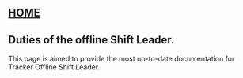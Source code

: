 ## [HOME](../index.md)

## Duties of the offline Shift Leader.
This page is aimed to provide the most up-to-date documentation for Tracker Offline Shift Leader.
